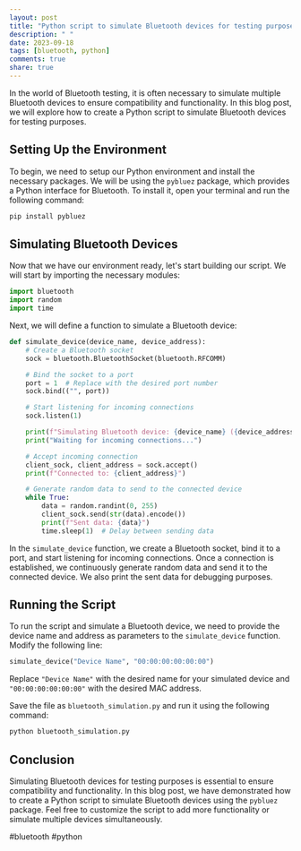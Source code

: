 ```yaml
---
layout: post
title: "Python script to simulate Bluetooth devices for testing purposes"
description: " "
date: 2023-09-18
tags: [bluetooth, python]
comments: true
share: true
---
```

In the world of Bluetooth testing, it is often necessary to simulate multiple Bluetooth devices to ensure compatibility and functionality. In this blog post, we will explore how to create a Python script to simulate Bluetooth devices for testing purposes.

## Setting Up the Environment
To begin, we need to setup our Python environment and install the necessary packages. We will be using the `pybluez` package, which provides a Python interface for Bluetooth. To install it, open your terminal and run the following command:

```python
pip install pybluez
```

## Simulating Bluetooth Devices
Now that we have our environment ready, let's start building our script. We will start by importing the necessary modules:

```python
import bluetooth
import random
import time
```

Next, we will define a function to simulate a Bluetooth device:

```python
def simulate_device(device_name, device_address):
    # Create a Bluetooth socket
    sock = bluetooth.BluetoothSocket(bluetooth.RFCOMM)

    # Bind the socket to a port
    port = 1  # Replace with the desired port number
    sock.bind(("", port))

    # Start listening for incoming connections
    sock.listen(1)

    print(f"Simulating Bluetooth device: {device_name} ({device_address})")
    print("Waiting for incoming connections...")

    # Accept incoming connection
    client_sock, client_address = sock.accept()
    print(f"Connected to: {client_address}")

    # Generate random data to send to the connected device
    while True:
        data = random.randint(0, 255)
        client_sock.send(str(data).encode())
        print(f"Sent data: {data}")
        time.sleep(1)  # Delay between sending data
```

In the `simulate_device` function, we create a Bluetooth socket, bind it to a port, and start listening for incoming connections. Once a connection is established, we continuously generate random data and send it to the connected device. We also print the sent data for debugging purposes.

## Running the Script
To run the script and simulate a Bluetooth device, we need to provide the device name and address as parameters to the `simulate_device` function. Modify the following line:

```python
simulate_device("Device Name", "00:00:00:00:00:00")
```

Replace `"Device Name"` with the desired name for your simulated device and `"00:00:00:00:00:00"` with the desired MAC address.

Save the file as `bluetooth_simulation.py` and run it using the following command:

```python
python bluetooth_simulation.py
```

## Conclusion
Simulating Bluetooth devices for testing purposes is essential to ensure compatibility and functionality. In this blog post, we have demonstrated how to create a Python script to simulate Bluetooth devices using the `pybluez` package. Feel free to customize the script to add more functionality or simulate multiple devices simultaneously.

#bluetooth #python
